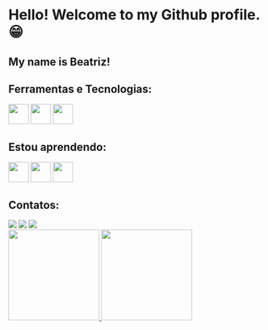 # Hello! Welcome to my Github profile.😁
## My name is Beatriz!
## Ferramentas e Tecnologias:
<img src="https://cdn.jsdelivr.net/gh/devicons/devicon@latest/icons/sqldeveloper/sqldeveloper-original.svg" width="40" height="40"/>  <img src="https://cdn.jsdelivr.net/gh/devicons/devicon@latest/icons/microsoftsqlserver/microsoftsqlserver-original-wordmark.svg" width="40" height="40"/> <img src="https://cdn.jsdelivr.net/gh/devicons/devicon@latest/icons/c/c-original.svg" width="40" height="40"/>

## Estou aprendendo:
 <img src="https://cdn.jsdelivr.net/gh/devicons/devicon@latest/icons/python/python-original-wordmark.svg" width="40" height="40"/> <img src="https://cdn.jsdelivr.net/gh/devicons/devicon@latest/icons/javascript/javascript-plain.svg" width="40" height="40"/> <img src="https://cdn.jsdelivr.net/gh/devicons/devicon@latest/icons/postgresql/postgresql-original.svg" width="40" height="40"/>

 ## Contatos:
 <div>
  <a href = "bpimenta1204@gmail.com"><img loading="lazy" src="https://img.shields.io/badge/Gmail-D14836?style=for-the-badge&logo=gmail&logoColor=white" target="_blank"></a>
  <a href="https://www.linkedin.com/in/beatrizovpimenta/" target="_blank"><img loading="lazy" src="https://img.shields.io/badge/-LinkedIn-%230077B5?style=for-the-badge&logo=linkedin&logoColor=white" 
target="_blank"></a>   
  <a href="https://www.instagram.com/biapimenta29/profilecard/?igsh=MXdyZHN4bno3Z2Mybg==" target="_blank"><img loading="lazy" src="https://img.shields.io/badge/-Instagram-%23E4405F?style=for-the-badge&logo=instagram&logoColor=white" target="_blank"></a>
</div>

<div>
 <a href="https://github.com/BeatrizOliveiraPimenta">
 <img loading="lazy" height="180em" src="https://github-readme-stats.vercel.app/api/top-langs/?beatrizoliveirapimenta&layout=compact&langs_count=7&theme=dracula"/>
 <img loading="lazy" height="180em" src="https://github-readme-stats.vercel.app/api?username=BeatrizOliveiraPimenta&show_icons=true&theme=dracula&include_all_commits=true&count_private=true"/>
</div>



<!--
**BeatrizOliveiraPimenta/BeatrizOliveiraPimenta** is a ✨ _special_ ✨ repository because its `README.md` (this file) appears on your GitHub profile.

Here are some ideas to get you started:

- 🔭 I’m currently working on ...
- 🌱 I’m currently learning ...
- 👯 I’m looking to collaborate on ...
- 🤔 I’m looking for help with ...
- 💬 Ask me about ...
- 📫 How to reach me: ...
- 😄 Pronouns: ...
- ⚡ Fun fact: ...
-->
